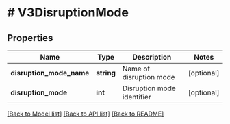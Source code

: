 # # V3DisruptionMode

## Properties

Name | Type | Description | Notes
------------ | ------------- | ------------- | -------------
**disruption_mode_name** | **string** | Name of disruption mode | [optional]
**disruption_mode** | **int** | Disruption mode identifier | [optional]

[[Back to Model list]](../../README.md#models) [[Back to API list]](../../README.md#endpoints) [[Back to README]](../../README.md)
